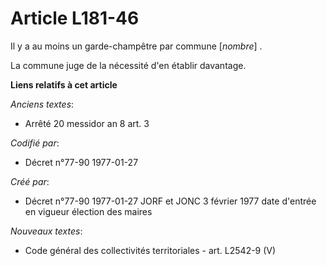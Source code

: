 # Article L181-46

Il y a au moins un garde-champêtre par commune [*nombre*] . 

La commune juge de la nécessité d'en établir davantage.

**Liens relatifs à cet article**

_Anciens textes_:

  - Arrêté 20 messidor an 8 art. 3

_Codifié par_:

  - Décret n°77-90 1977-01-27

_Créé par_:

  - Décret n°77-90 1977-01-27 JORF et JONC 3 février 1977 date d'entrée en vigueur élection des maires

_Nouveaux textes_:

  - Code général des collectivités territoriales - art. L2542-9 (V)
